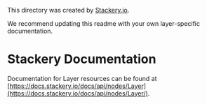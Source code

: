 
This directory was created by [Stackery.io](https://www.stackery.io).

We recommend updating this readme with your own layer-specific documentation.

# Stackery Documentation
Documentation for Layer resources can be found at [https://docs.stackery.io/docs/api/nodes/Layer](https://docs.stackery.io/docs/api/nodes/Layer/).

